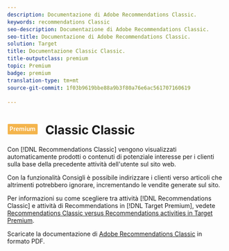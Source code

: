 ```yaml
---
description: Documentazione di Adobe Recommendations Classic.
keywords: recommendations Classic
seo-description: Documentazione di Adobe Recommendations Classic.
seo-title: Documentazione di Adobe Recommendations Classic.
solution: Target
title: Documentazione Classic Classic.
title-outputclass: premium
topic: Premium
badge: premium
translation-type: tm+mt
source-git-commit: 1f03b9619bbe88a9b3f80a76e6ac561707160619

---
```



# ![Documentazione di PREMIUM](/help/assets/premium.png) Classic Classic

Con [!DNL Recommendations Classic] vengono visualizzati automaticamente prodotti o contenuti di potenziale interesse per i clienti sulla base della precedente attività dell&#39;utente sul sito web. 

Con la funzionalità Consigli è possibile indirizzare i clienti verso articoli che altrimenti potrebbero ignorare, incrementando le vendite generate sul sito.

Per informazioni su come scegliere tra attività [!DNL Recommendations Classic] e attività di Recommendations in [!DNL Target Premium], vedete [Recommendations Classic versus Recommendations activities in Target Premium](/help/c-recommendations/c-recommendations-faq/recommendations-classic-versus-recommendations-activities-target-premium.md).

Scaricate la documentazione di [Adobe Recommendations Classic](/help/assets/adobe-recommendations-classic.pdf) in formato PDF.